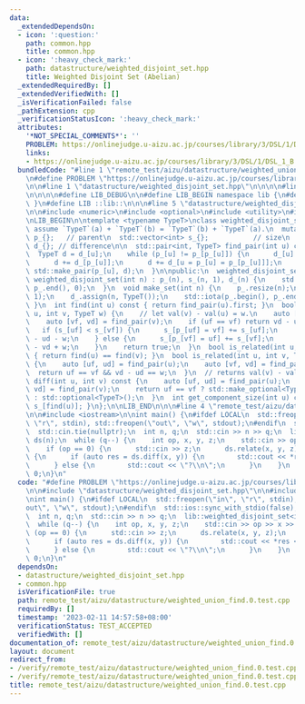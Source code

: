 ```yaml
---
data:
  _extendedDependsOn:
  - icon: ':question:'
    path: common.hpp
    title: common.hpp
  - icon: ':heavy_check_mark:'
    path: datastructure/weighted_disjoint_set.hpp
    title: Weighted Disjoint Set (Abelian)
  _extendedRequiredBy: []
  _extendedVerifiedWith: []
  _isVerificationFailed: false
  _pathExtension: cpp
  _verificationStatusIcon: ':heavy_check_mark:'
  attributes:
    '*NOT_SPECIAL_COMMENTS*': ''
    PROBLEM: https://onlinejudge.u-aizu.ac.jp/courses/library/3/DSL/1/DSL_1_B
    links:
    - https://onlinejudge.u-aizu.ac.jp/courses/library/3/DSL/1/DSL_1_B
  bundledCode: "#line 1 \"remote_test/aizu/datastructure/weighted_union_find.0.test.cpp\"\
    \n#define PROBLEM \"https://onlinejudge.u-aizu.ac.jp/courses/library/3/DSL/1/DSL_1_B\"\
    \n\n#line 1 \"datastructure/weighted_disjoint_set.hpp\"\n\n\n\n#line 1 \"common.hpp\"\
    \n\n\n\n#define LIB_DEBUG\n\n#define LIB_BEGIN namespace lib {\n#define LIB_END\
    \ }\n#define LIB ::lib::\n\n\n#line 5 \"datastructure/weighted_disjoint_set.hpp\"\
    \n\n#include <numeric>\n#include <optional>\n#include <utility>\n#include <vector>\n\
    \nLIB_BEGIN\n\ntemplate <typename TypeT>\nclass weighted_disjoint_set {\n  //\
    \ assume `TypeT`(a) + `TypeT`(b) = `TypeT`(b) + `TypeT`(a).\n  mutable std::vector<int>\
    \ p_{};   // parent\n  std::vector<int> s_{};           // size\n  mutable std::vector<TypeT>\
    \ d_{}; // difference\n\n  std::pair<int, TypeT> find_pair(int u) const {\n  \
    \  TypeT d = d_[u];\n    while (p_[u] != p_[p_[u]]) {\n      d_[u] += d_[p_[u]];\n\
    \      d += d_[p_[u]];\n      d += d_[u = p_[u] = p_[p_[u]]];\n    }\n    return\
    \ std::make_pair(p_[u], d);\n  }\n\npublic:\n  weighted_disjoint_set() {}\n  explicit\
    \ weighted_disjoint_set(int n) : p_(n), s_(n, 1), d_(n) {\n    std::iota(p_.begin(),\
    \ p_.end(), 0);\n  }\n  void make_set(int n) {\n    p_.resize(n);\n    s_.assign(n,\
    \ 1);\n    d_.assign(n, TypeT());\n    std::iota(p_.begin(), p_.end(), 0);\n \
    \ }\n  int find(int u) const { return find_pair(u).first; }\n  bool relate(int\
    \ u, int v, TypeT w) {\n    // let val(v) - val(u) = w.\n    auto [uf, ud] = find_pair(u);\n\
    \    auto [vf, vd] = find_pair(v);\n    if (uf == vf) return vd - ud == w;\n \
    \   if (s_[uf] < s_[vf]) {\n      s_[p_[uf] = vf] += s_[uf];\n      d_[uf] = vd\
    \ - ud - w;\n    } else {\n      s_[p_[vf] = uf] += s_[vf];\n      d_[vf] = ud\
    \ - vd + w;\n    }\n    return true;\n  }\n  bool is_related(int u, int v) const\
    \ { return find(u) == find(v); }\n  bool is_related(int u, int v, TypeT w) const\
    \ {\n    auto [uf, ud] = find_pair(u);\n    auto [vf, vd] = find_pair(v);\n  \
    \  return uf == vf && vd - ud == w;\n  }\n  // returns val(v) - val(u).\n  std::optional<TypeT>\
    \ diff(int u, int v) const {\n    auto [uf, ud] = find_pair(u);\n    auto [vf,\
    \ vd] = find_pair(v);\n    return uf == vf ? std::make_optional<TypeT>(vd - ud)\
    \ : std::optional<TypeT>();\n  }\n  int get_component_size(int u) const { return\
    \ s_[find(u)]; }\n};\n\nLIB_END\n\n\n#line 4 \"remote_test/aizu/datastructure/weighted_union_find.0.test.cpp\"\
    \n\n#include <iostream>\n\nint main() {\n#ifdef LOCAL\n  std::freopen(\"in\",\
    \ \"r\", stdin), std::freopen(\"out\", \"w\", stdout);\n#endif\n  std::ios::sync_with_stdio(false);\n\
    \  std::cin.tie(nullptr);\n  int n, q;\n  std::cin >> n >> q;\n  lib::weighted_disjoint_set<int>\
    \ ds(n);\n  while (q--) {\n    int op, x, y, z;\n    std::cin >> op >> x >> y;\n\
    \    if (op == 0) {\n      std::cin >> z;\n      ds.relate(x, y, z);\n    } else\
    \ {\n      if (auto res = ds.diff(x, y)) {\n        std::cout << *res << '\\n';\n\
    \      } else {\n        std::cout << \"?\\n\";\n      }\n    }\n  }\n  return\
    \ 0;\n}\n"
  code: "#define PROBLEM \"https://onlinejudge.u-aizu.ac.jp/courses/library/3/DSL/1/DSL_1_B\"\
    \n\n#include \"datastructure/weighted_disjoint_set.hpp\"\n\n#include <iostream>\n\
    \nint main() {\n#ifdef LOCAL\n  std::freopen(\"in\", \"r\", stdin), std::freopen(\"\
    out\", \"w\", stdout);\n#endif\n  std::ios::sync_with_stdio(false);\n  std::cin.tie(nullptr);\n\
    \  int n, q;\n  std::cin >> n >> q;\n  lib::weighted_disjoint_set<int> ds(n);\n\
    \  while (q--) {\n    int op, x, y, z;\n    std::cin >> op >> x >> y;\n    if\
    \ (op == 0) {\n      std::cin >> z;\n      ds.relate(x, y, z);\n    } else {\n\
    \      if (auto res = ds.diff(x, y)) {\n        std::cout << *res << '\\n';\n\
    \      } else {\n        std::cout << \"?\\n\";\n      }\n    }\n  }\n  return\
    \ 0;\n}\n"
  dependsOn:
  - datastructure/weighted_disjoint_set.hpp
  - common.hpp
  isVerificationFile: true
  path: remote_test/aizu/datastructure/weighted_union_find.0.test.cpp
  requiredBy: []
  timestamp: '2023-02-11 14:57:58+08:00'
  verificationStatus: TEST_ACCEPTED
  verifiedWith: []
documentation_of: remote_test/aizu/datastructure/weighted_union_find.0.test.cpp
layout: document
redirect_from:
- /verify/remote_test/aizu/datastructure/weighted_union_find.0.test.cpp
- /verify/remote_test/aizu/datastructure/weighted_union_find.0.test.cpp.html
title: remote_test/aizu/datastructure/weighted_union_find.0.test.cpp
---
```


